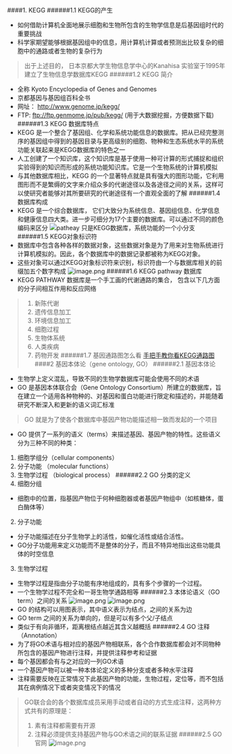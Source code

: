 ####1. KEGG
######1.1 KEGG的产生
- 如何借助计算机全面地展示细胞和生物所包含的生物学信息是后基因组时代的重要挑战
- 科学家期望能够根据基因组中的信息，用计算机计算或者预测出比较复杂的细胞中的通路或者生物的复杂行为
> 出于上述目的， 日本京都大学生物信息学中心的Kanahisa 实验室于1995年建立了生物信息学数据库KEGG
######1.2 KEGG 简介
- 全称 Kyoto Encyclopedia of Genes and Genomes
- 京都基因与基因组百科全书
- 网址： http://www.genome.jp/kegg/
- FTP: ftp://ftp.genmome.jp/pub/kegg/ (用于大数据挖掘，方便数据下载)
######1.3 KEGG 数据库特点
- KEGG 是一个整合了基因组、化学和系统功能信息的数据库。把从已经完整测序的基因组中得到的基因目录与更高级别的细胞、物种和生态系统水平的系统功能关联起来是KEGG数据库的特色之一
- 人工创建了一个知识库，这个知识库是基于使用一种可计算的形式捕捉和组织实验得到的知识而形成的系统功能知识库。它是一个生物系统的计算机模拟
- 与其他数据库相比，KEGG 的一个显著特点就是具有强大的图形功能，它利用图形而不是繁缛的文字来介绍众多的代谢途径以及各途径之间的关系，这样可以使研究者能够对其所要研究的代谢途径有一个直观全面的了解
######1.4 数据库构成
- KEGG 是一个综合数据库， 它们大致分为系统信息、基因组信息、化学信息和健康信息四大类。进一步可细分为17个主要的数据库。可以通过不同的颜色编码来区分
![patheay 只是KEGG数据库，系统功能的一个小分支](https://upload-images.jianshu.io/upload_images/6634703-da650b8b61958fde.png?imageMogr2/auto-orient/strip%7CimageView2/2/w/1240)
######1.5 KEGG对象标识符
- 数据库中包含各种各样的数据对象，这些数据对象是为了用来对生物系统进行计算机模拟的。因此，各个数据库中的数据记录都被称为KEGG对象。
- 这些对象可以通过KEGG对象标识符来识别，标识符由一个与数据库相关的前缀加五个数字构成
![image.png](https://upload-images.jianshu.io/upload_images/6634703-26638f377e781a5b.png?imageMogr2/auto-orient/strip%7CimageView2/2/w/1240)
######1.6 KEGG pathway 数据库
- KEGG PATHWAY 数据库是一个手工画的代谢通路的集合， 包含以下几方面的分子间相互作用和反应网络
>1. 新陈代谢
>2. 遗传信息加工
>3. 环境信息加工
>4. 细胞过程
>5. 生物体系统
>6. 人类疾病
>7. 药物开发
######1.7 基因通路图怎么看
[手把手教你看KEGG通路图](http://www.cnblogs.com/think-and-do/p/6764294.html)
####2 基因本体论（gene ontology, GO）
######2.1 基因本体论
- 生物学上定义混乱，导致不同的生物学数据库可能会使用不同的术语
- GO 是基因本体联合会（Gene Ontology Consortium）所建立的数据库，旨在建立一个适用各种物种的、对基因和蛋白功能进行限定和描述的，并能随着研究不断深入和更新的语义词汇标准
> GO 就是为了使各个数据库中基因产物功能描述相一致而发起的一个项目
- GO 提供了一系列的语义（terms）来描述基因、基因产物的特性。这些语义分为三种不同的种类：
1. 细胞学组分（cellular components）
2. 分子功能 （molecular functions）
3. 生物学过程 （biological process）
######2.2 GO 分类的定义
1. 细胞分组
- 细胞中的位置，指基因产物位于何种细胞器或者基因产物组中（如核糖体，蛋白酶体等）
2. 分子功能
- 分子功能描述在分子生物学上的活性，如催化活性或结合活性。
- GO分子功能用来定义功能而不是整体的分子，而且不特异地指出这些功能具体的时空信息
3. 生物学过程
- 生物学过程是指由分子功能有序地组成的，具有多个步骤的一个过程。
- 一个生物学过程不完全和一哥生物学通路相等
######2.3 本体论语义（GO term）之间的关系
![image.png](https://upload-images.jianshu.io/upload_images/6634703-b0b1bfe772806a5d.png?imageMogr2/auto-orient/strip%7CimageView2/2/w/1240)
![image.png](https://upload-images.jianshu.io/upload_images/6634703-9939ea3a9c75536d.png?imageMogr2/auto-orient/strip%7CimageView2/2/w/1240)
- GO 的结构可以用图表示，其中语义表示为结点，之间的关系为边
- GO term 之间的关系为单向的，但是可以有多个父/子结点
- 类似于有向非循环，距离根结点越近其含义越概括
######2.4 GO 注释（Annotation）
- 为了将GO术语与相对应的基因产物相联系，各个合作数据库都会对不同物种所包含的基因产物进行注释，并提供注释参考和证据
- 每个基因都会有与之对应的一列GO术语
- 一个基因产物可以被一种本体论定义的多种分支或者多种水平注释
- 注释需要反映在正常情况下此基因产物的功能，生物过程，定位等，而不包括其在病例情况下或者突变情况下的情况
> GO联合会的各个数据库成员采用手动或者自动的方式生成注释，这两种方式共有的原理是：
>1. 素有注释都需要有开源
>2. 注释必须提供支持基因产物与GO术语之间的联系证据
######2.5 GO 官网
![image.png](https://upload-images.jianshu.io/upload_images/6634703-537921a46ffced2c.png?imageMogr2/auto-orient/strip%7CimageView2/2/w/1240)


